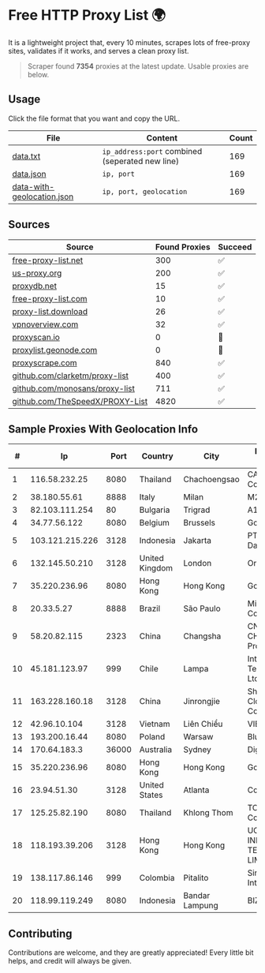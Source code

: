 
# Free HTTP Proxy List 🌍

It is a lightweight project that, every 10 minutes, scrapes lots of free-proxy sites, validates if it works, and serves a clean proxy list.


> Scraper found **7354** proxies at the latest update. Usable proxies are below.

## Usage

Click the file format that you want and copy the URL.


|File|Content|Count|
|----|-------|-----|
|[data.txt](https://raw.githubusercontent.com/themiralay/Proxy-List-World/master/data.txt)|`ip_address:port` combined (seperated new line)|169|
|[data.json](https://raw.githubusercontent.com/themiralay/Proxy-List-World/master/data.json)|`ip, port`|169|
|[data-with-geolocation.json](https://raw.githubusercontent.com/themiralay/Proxy-List-World/master/data-with-geolocation.json)|`ip, port, geolocation`|169|

## Sources

|Source|Found Proxies|Succeed|
|------|-------------|-------|
|[free-proxy-list.net](https://free-proxy-list.net)|300|✅|
|[us-proxy.org](https://www.us-proxy.org)|200|✅|
|[proxydb.net](http://proxydb.net)|15|✅|
|[free-proxy-list.com](https://free-proxy-list.com/?page=&port=&type%5B%5D=http&type%5B%5D=https&up_time=0&search=Search)|10|✅|
|[proxy-list.download](https://www.proxy-list.download/HTTP)|26|✅|
|[vpnoverview.com](https://vpnoverview.com/privacy/anonymous-browsing/free-proxy-servers)|32|✅|
|[proxyscan.io](https://www.proxyscan.io)|0|🚫|
|[proxylist.geonode.com](https://proxylist.geonode.com/api/proxy-list?limit=300&page=1&sort_by=lastChecked&sort_type=desc&protocols=http,https)|0|🚫|
|[proxyscrape.com](https://api.proxyscrape.com/v2/?request=displayproxies&protocol=http&timeout=10000&country=all&ssl=all&anonymity=all)|840|✅|
|[github.com/clarketm/proxy-list](https://raw.githubusercontent.com/clarketm/proxy-list/master/proxy-list-raw.txt)|400|✅|
|[github.com/monosans/proxy-list](https://raw.githubusercontent.com/monosans/proxy-list/main/proxies/http.txt)|711|✅|
|[github.com/TheSpeedX/PROXY-List](https://raw.githubusercontent.com/TheSpeedX/PROXY-List/master/http.txt)|4820|✅|


## Sample Proxies With Geolocation Info

|#|Ip|Port|Country|City|Internet Service Provider|
|-|--|----|-------|----|-------------------------|
|1|116.58.232.25|8080|Thailand|Chachoengsao|CAT Telecom Public Company Limited|
|2|38.180.55.61|8888|Italy|Milan|M247 Europe SRL|
|3|82.103.111.254|80|Bulgaria|Trigrad|A1 Bulgaria EAD|
|4|34.77.56.122|8080|Belgium|Brussels|Google LLC|
|5|103.121.215.226|3128|Indonesia|Jakarta|PT Parsaoran Global Datatrans|
|6|132.145.50.210|3128|United Kingdom|London|Oracle Corporation|
|7|35.220.236.96|8080|Hong Kong|Hong Kong|Google LLC|
|8|20.33.5.27|8888|Brazil|São Paulo|Microsoft Corporation|
|9|58.20.82.115|2323|China|Changsha|CNC Group CHINA169 Hunan Province Network|
|10|45.181.123.97|999|Chile|Lampa|Interpit Telecomunicaciones Ltda|
|11|163.228.160.18|3128|China|Jinrongjie|Shanghai Blue Cloud Technology Co., Ltd|
|12|42.96.10.104|3128|Vietnam|Liên Chiểu|VIETSERVER|
|13|193.200.16.44|8080|Poland|Warsaw|BlueVPS OU|
|14|170.64.183.3|36000|Australia|Sydney|DigitalOcean, LLC|
|15|35.220.236.96|8080|Hong Kong|Hong Kong|Google LLC|
|16|23.94.51.30|3128|United States|Atlanta|ColoCrossing|
|17|125.25.82.190|8080|Thailand|Khlong Thom|TOT Public Company Limited|
|18|118.193.39.206|3128|Hong Kong|Hong Kong|UCLOUD INFORMATION TECHNOLOGY (HK) LIMITED|
|19|138.117.86.146|999|Colombia|Pitalito|Sinergy Soluciones Integrales|
|20|118.99.119.249|8080|Indonesia|Bandar Lampung|BIZNET|



## Contributing

Contributions are welcome, and they are greatly appreciated! Every
little bit helps, and credit will always be given.

